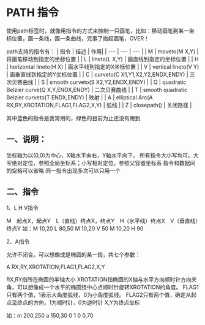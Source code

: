 # PATH 指令

使用path标签时，就像用指令的方式来控制一只画笔，比如：移动画笔到某一坐标位置，画一条线，画一条曲线，完事了抬起画笔，OVER！

path支持的指令有：
| 指令 | 描述 | 作用|
| --- | --- | --- |
| M  |  moveto(M X,Y)  | 将画笔移动到指定的坐标位置 |
| L | lineto(L X,Y)  | 画直线到指定的坐标位置 |
| H | horizontal lineto(H X) | 画水平线到指定的X坐标位置 |
| V | vertical lineto(V Y) | 画垂直线到指定的Y坐标位置 |
| C | curveto(C X1,Y1,X2,Y2,ENDX,ENDY) | 三次贝赛曲线 |
| S | smooth curveto(S X2,Y2,ENDX,ENDY) |
| Q | quadratic Belzier curve(Q X,Y,ENDX,ENDY) | 二次贝赛曲线 |
| T | smooth quadratic Belzier curveto(T ENDX,ENDY) | 映射 |
| A | elliptical Arc(A RX,RY,XROTATION,FLAG1,FLAG2,X,Y) | 弧线 |
| Z | closepath() | 关闭路径 |

其中蓝色的指令是我常用的，绿色的目前为止还没有用到


## 一、说明：

坐标轴为以(0,0)为中心，X轴水平向右，Y轴水平向下。
所有指令大小写均可。大写绝对定位，参照全局坐标系；小写相对定位，参照父容器坐标系
指令和数据间的空格可以省略
同一指令出现多次可以只用一个

 

## 二、指令

1、L H V指令

M　起点X，起点Y　L（直线）终点X，终点Y　H（水平线）终点X　V（垂直线）终点Y
如：M 10,20 L 80,50 M 10,20 V 50 M 10,20 H 90

2、A指令

允许不闭合。可以想像成是椭圆的某一段，共七个参数：

A RX,RY,XROTATION,FLAG1,FLAG2,X,Y

RX,RY指所在椭圆的半轴大小
XROTATION指椭圆的X轴与水平方向顺时针方向夹角，可以想像成一个水平的椭圆绕中心点顺时针旋转XROTATION的角度。
FLAG1只有两个值，1表示大角度弧线，0为小角度弧线。
FLAG2只有两个值，确定从起点至终点的方向，1为顺时针，0为逆时针
X,Y为终点坐标


如：m 200,250 a 150,30 0 1 0 0,70